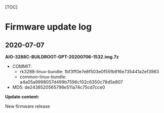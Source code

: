 [TOC]


# Firmware update log


## 2020-07-07

**AIO-3288C-BUILDROOT-GPT-20200706-1532.img.7z**

* COMMIT:
	* rk3288-linux-bundle: 1bf3ff0e7e8f503e0f55fb916e735441a2ef3983
	* common-linux-bundle: a4a05a9998057d499b7596c102c6350c79d5e807
* MD5: de2438520565798e511a74c75cd7cce0

**Update content:**

New firmware release

